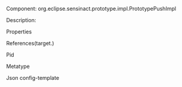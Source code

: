 


Component: 
org.eclipse.sensinact.prototype.impl.PrototypePushImpl

Description:


Properties


References(target.)

Pid

Metatype


Json config-template